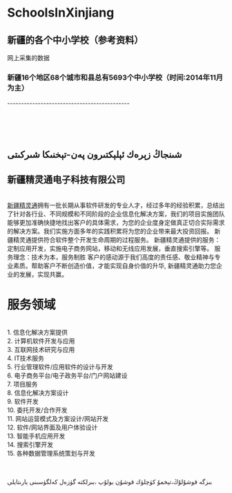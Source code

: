 # SchoolsInXinjiang
新疆的各个中小学校（参考资料）
--------------------------------------------
网上采集的数据
<h3>新疆16个地区68个城市和县总有5693个中小学校（时间:2014年11月为主）</h3>
--------------------------------------------
</br>
</br>
</br>
</br>
</br>
<h2>شىنجاڭ زېرەك ئېلېكتىرون پەن-تېخنىكا شىركىتى</h2>
<h2>新疆精灵通电子科技有限公司</h2>

</br>
<a href="http://www.zerak.biz">新疆精灵通</a>拥有一批长期从事软件研发的专业人才，经过多年的经验积累，总结出了针对各行业、不同规模和不同阶段的企业信息化解决方案，我们的项目实施团队能够更加准确快捷地找出客户的具体需求，为您的企业度身定做真正切合实际需求的解决方案。我们实施方面多年的实践积累将为您的企业带来最大投资回报。
新疆精灵通提供符合软件整个开发生命周期的过程服务。
新疆精灵通提供的服务：定制应用开发，实施电子商务网站，移动和无线应用发展，垂直搜索引擎等。
	服务理念：技术为本，服务制胜
客户的感动源于我们高度的责任感、敬业精神与专业素质。帮助客户不断创造价值，才能实现自身价值的升华, 新疆精灵通助力您企业的发展，实现共赢。
<h1>服务领域</h1><p></p>
</br>1.	信息化解决方案提供</br>
2.	计算机软件开发与应用</br>
3.	互联网技术研究与应用</br>
4.	IT技术服务</br>
5.	行业管理软件/应用软件的设计与开发</br>
6.	电子商务平台/电子政务平台/门户网站建设</br>
7.	项目服务</br>
8.	信息化解决方案设计</br>
9.	软件开发</br>
10.	委托开发/合作开发</br>
11.	网站运营模式及方案设计/网站开发</br>
12.	软件/网站界面及用户体验设计</br>
13.	智能手机应用开发</br>
14.	搜索引擎开发</br>
15.	各种数据管理系统策划与开发</br>
</br>
</br><p>بىزگە قوشۇلۇڭ،تېخمۇ كۈچلۈك قوشۇن بولۇپ ،بىرلكتە گۈزەل كەلگۈسىنى يارىتايلى</p>
